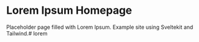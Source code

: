 # Lorem Ipsum Homepage

Placeholder page filled with Lorem Ipsum. Example site using Sveltekit and Tailwind.# lorem
